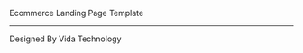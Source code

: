 Ecommerce Landing Page Template 
****************************************************
Designed By Vida Technology 

